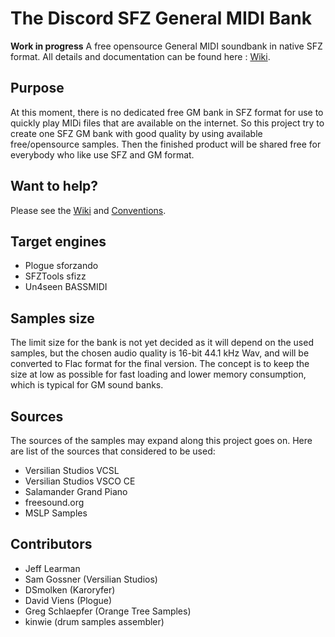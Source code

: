 # The Discord SFZ General MIDI Bank
**Work in progress**
A free opensource General MIDI soundbank in native SFZ format.
All details and documentation can be found here :  [Wiki].

## Purpose
At this moment, there is no dedicated free GM bank in SFZ format for use to quickly play MIDi files that are available on the internet.
So this project try to create one SFZ GM bank with good quality by using available free/opensource samples.
Then the finished product will be shared free for everybody who like use SFZ and GM format.

## Want to help?
Please see the [Wiki](https://github.com/sfzinstruments/Discord-SFZ-GM-Bank/wiki) and [Conventions](https://github.com/sfzinstruments/Discord-SFZ-GM-Bank/wiki/Conventions).

## Target engines
- Plogue sforzando
- SFZTools sfizz
- Un4seen BASSMIDI

## Samples size
The limit size for the bank is not yet decided as it will depend on the used samples, but the chosen audio quality is 16-bit 44.1 kHz Wav, and will be converted to Flac format for the final version.
The concept is to keep the size at low as possible for fast loading and lower memory consumption, which is typical for GM sound banks.

## Sources
The sources of the samples may expand along this project goes on.
Here are list of the sources that considered to be used:
- Versilian Studios VCSL
- Versilian Studios VSCO CE
- Salamander Grand Piano
- freesound.org
- MSLP Samples

## Contributors
- Jeff Learman
- Sam Gossner (Versilian Studios)
- DSmolken (Karoryfer)
- David Viens (Plogue)
- Greg Schlaepfer (Orange Tree Samples)
- kinwie (drum samples assembler)

[Wiki]: https://github.com/sfzinstruments/Discord-SFZ-GM-Bank/wiki
